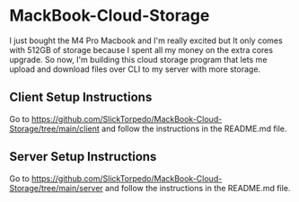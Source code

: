 # MackBook-Cloud-Storage
I just bought the M4 Pro Macbook and I'm really excited but It only comes with 512GB of storage because I spent all my money on the extra cores upgrade. So now, I'm building this cloud storage program that lets me upload and download files over CLI to my server with more storage.

## Client Setup Instructions
Go to https://github.com/SlickTorpedo/MackBook-Cloud-Storage/tree/main/client and follow the instructions in the README.md file.

## Server Setup Instructions
Go to https://github.com/SlickTorpedo/MackBook-Cloud-Storage/tree/main/server and follow the instructions in the README.md file.